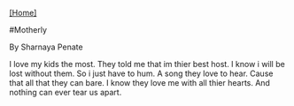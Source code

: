[[Home]](index.html)

#Motherly 

By Sharnaya Penate


I love my kids the most.
They told me that im thier best host.
I know i will be lost without them.
So i just have to hum.
A song they love to hear. 
Cause that all that they can bare.
I know they love me with all thier hearts.
And nothing can ever tear us apart.
